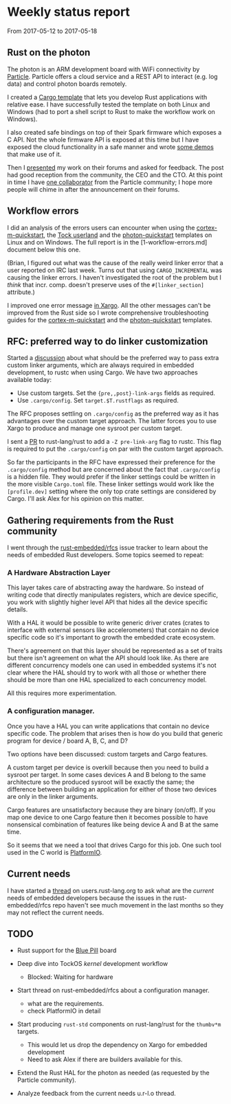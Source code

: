 # Weekly status report

From 2017-05-12 to 2017-05-18

## Rust on the photon

The photon is an ARM development board with WiFi connectivity by [Particle].
Particle offers a cloud service and a REST API to interact (e.g. log data) and
control photon boards remotely.

[Particle]: https://www.particle.io/

I created a [Cargo template] that lets you develop Rust applications with
relative ease. I have successfully tested the template on both Linux and Windows
(had to port a shell script to Rust to make the workflow work on Windows).

[Cargo template]: https://github.com/japaric/photon-quickstart#photon-quickstart

I also created safe bindings on top of their Spark firmware which exposes a C
API. Not the whole firmware API is exposed at this time but I have exposed the
cloud functionality in a safe manner and wrote [some demos] that make use of it.

[some demos]: https://github.com/japaric/photon-quickstart/blob/8abc3535d8e3a47c120a49f459c449bf3fe77fbf/examples/function.rs

Then I [presented] my work on their forums and asked for feedback. The post had
good reception from the community, the CEO and the CTO. At this point in time I
have [one collaborator] from the Particle community; I hope more people will
chime in after the announcement on their forums.

[presented]: https://community.particle.io/t/howto-rust-on-the-photon/32927
[one collaborator]: https://github.com/japaric/photon-quickstart/pulls?utf8=✓&q=is:pr%20author:dbrgn%20

## Workflow errors

I did an analysis of the errors users can encounter when using the
[cortex-m-quickstart], the [Tock userland] and the [photon-quickstart]
templates on Linux and on Windows. The full report is in the
[1-workflow-errors.md] document below this one.

[cortex-m-quickstart]: https://docs.rs/cortex-m-quickstart/0.1.5/cortex_m_quickstart/
[Tock userland]: https://github.com/helena-project/libtock-rs
[photon-quickstart]: https://github.com/japaric/photon-quickstart#photon-quickstart

(Brian, I figured out what was the cause of the really weird linker error that a
user reported on IRC last week. Turns out that using `CARGO_INCREMENTAL` was
causing the linker errors. I haven't investigated the root of the problem but I
*think* that incr. comp. doesn't preserve uses of the `#[linker_section]`
attribute.)

I improved one error message [in Xargo]. All the other messages can't be
improved from the Rust side so I wrote comprehensive troubleshooting guides for
the [cortex-m-quickstart][quickstart] and the [photon-quickstart][photon]
templates.

[in Xargo]: https://github.com/japaric/xargo/pull/136
[quickstart]: https://docs.rs/cortex-m-quickstart/0.1.5/cortex_m_quickstart/#troubleshooting
[photon]: https://github.com/japaric/photon-quickstart/tree/8abc3535d8e3a47c120a49f459c449bf3fe77fbf#troubleshooting

## RFC: preferred way to do linker customization

Started a [discussion] about what should be the preferred way to pass extra
custom linker arguments, which are always required in embedded development, to
rustc when using Cargo. We have two approaches available today:

[discussion]: https://github.com/rust-embedded/rfcs/pull/24

- Use custom targets. Set the `{pre,,post}-link-args` fields as required.
- Use `.cargo/config`. Set `target.$T.rustflags` as required.

The RFC proposes settling on `.cargo/config` as the preferred way as it has
advantages over the custom target approach. The latter forces you to use Xargo
to produce and manage one sysroot per custom target.

I sent a [PR] to rust-lang/rust to add a `-Z pre-link-arg` flag to rustc. This
flag is required to put the `.cargo/config` on par with the custom target
approach.

[PR]: https://github.com/rust-lang/rust/pull/41971

So far the participants in the RFC have expressed their preference for the
`.cargo/config` method but are concerned about the fact that `.cargo/config` is
a hidden file. They would prefer if the linker settings could be written in the
more visible `Cargo.toml` file. These linker settings would work like the
`[profile.dev]` setting where the only top crate settings are considered by
Cargo. I'll ask Alex for his opinion on this matter.

## Gathering requirements from the Rust community

I went through the [rust-embedded/rfcs] issue tracker to learn about the needs
of embedded Rust developers. Some topics seemed to repeat:

[rust-embedded/rfcs]: https://github.com/rust-embedded/rfcs/issues

### A Hardware Abstraction Layer

This layer takes care of abstracting away the hardware. So instead of writing
code that directly manipulates registers, which are device specific, you work
with slightly higher level API that hides all the device specific details.

With a HAL it would be possible to write generic driver crates (crates to
interface with external sensors like accelerometers) that contain no device
specific code so it's important to growth the embedded crate ecosystem.

There's agreement on that this layer should be represented as a set of traits
but there isn't agreement on what the API should look like. As there are
different concurrency models one can used in embedded systems it's not clear
where the HAL should try to work with all those or whether there should be more
than one HAL specialized to each concurrency model.

All this requires more experimentation.

### A configuration manager.

Once you have a HAL you can write applications that contain no device specific
code. The problem that arises then is how do you build that generic program for
device / board A, B, C, and D?

Two options have been discussed: custom targets and Cargo features.

A custom target per device is overkill because then you need to build a sysroot
per target. In some cases devices A and B belong to the same architecture so the
produced sysroot will be exactly the same; the difference between building an
application for either of those two devices are only in the linker arguments.

Cargo features are unsatisfactory because they are binary (on/off). If you map
one device to one Cargo feature then it becomes possible to have nonsensical
combination of features like being device A and B at the same time.

So it seems that we need a tool that drives Cargo for this job. One such tool
used in the C world is [PlatformIO].

[PlatformIO]: http://platformio.org/

## Current needs

I have started a [thread] on users.rust-lang.org to ask what are the *current*
needs of embedded developers because the issues in the rust-embedded/rfcs repo
haven't see much movement in the last months so they may not reflect the current
needs.

[thread]: https://users.rust-lang.org/t/rust-for-embedded-development-where-we-are-and-whats-missing/10861

## TODO

- Rust support for the [Blue Pill] board

[Blue Pill]: http://wiki.stm32duino.com/index.php?title=Blue_Pill

- Deep dive into TockOS *kernel* development workflow
  - Blocked: Waiting for hardware

- Start thread on rust-embedded/rfcs about a configuration manager.
  - what are the requirements.
  - check PlatformIO in detail

- Start producing `rust-std` components on rust-lang/rust for the `thumbv*m`
  targets.
  - This would let us drop the dependency on Xargo for embedded development
  - Need to ask Alex if there are builders available for this.

- Extend the Rust HAL for the photon as needed (as requested by the Particle
  community).

- Analyze feedback from the current needs u.r-l.o thread.
